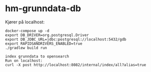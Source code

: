 # hm-grunndata-db

Kjører på localhost:

```
docker-compose up -d
export DB_DRIVER=org.postgresql.Driver
export DB_JDBC_URL=jdbc:postgresql://localhost:5432/gdb
export RAPIDSANDRIVERS_ENABLED=true
./gradlew build run

```

```
index grunndata to opensearch
Run on localhost:
curl -X post http://localhost:8082/internal/index/all?alias=true
```
